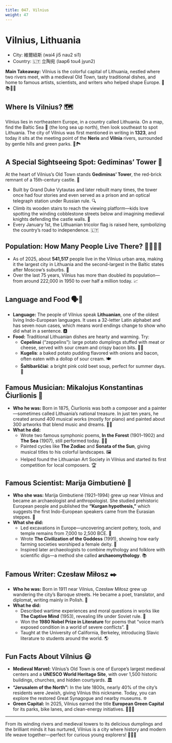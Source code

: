 ```yaml
---
title: 047. Vilnius
weight: 47
---
```


# Vilnius, Lithuania

- City: 維爾紐斯 (wai4 ji5 nau2 si1)
- Country: 🇱🇹 立陶宛 (laap6 tou4 jyun2)

**Main Takeaway:** Vilnius is the colorful capital of Lithuania, nestled where two rivers meet, with a medieval Old Town, tasty traditional dishes, and home to famous artists, scientists, and writers who helped shape Europe. 🎨📚👨‍🔬 

## Where Is Vilnius? 🗺️

Vilnius lies in northeastern Europe, in a country called Lithuania. On a map, find the Baltic Sea 🌊 (the long sea up north), then look southeast to spot Lithuania. The city of Vilnius was first mentioned in writing in **1323**, and today it sits at the meeting point of the **Neris** and **Vilnia** rivers, surrounded by gentle hills and green parks. 🌳🏞️

## A Special Sightseeing Spot: Gediminas’ Tower 🏰

At the heart of Vilnius’s Old Town stands **Gediminas’ Tower**, the red-brick remnant of a 15th-century castle. 🧱

- Built by Grand Duke Vytautas and later rebuilt many times, the tower once had four stories and even served as a prison and an optical telegraph station under Russian rule. 🔍
- Climb its wooden stairs to reach the viewing platform—kids love spotting the winding cobblestone streets below and imagining medieval knights defending the castle walls. 🏇
- Every January 1st, the Lithuanian tricolor flag is raised here, symbolizing the country’s road to independence. 🇱🇹

## Population: How Many People Live There? 👨‍👩‍👧‍👦

- As of 2025, about **541,517** people live in the Vilnius urban area, making it the largest city in Lithuania and the second-largest in the Baltic states after Moscow’s suburbs. 🌆
- Over the last 75 years, Vilnius has more than doubled its population—from around 222,000 in 1950 to over half a million today. 📈

## Language and Food 🗣️🍲

- **Language:** The people of Vilnius speak **Lithuanian**, one of the oldest living Indo-European languages. It uses a 32-letter Latin alphabet and has seven noun cases, which means word endings change to show who did what in a sentence. 🅰️
- **Food:** Traditional Lithuanian dishes are hearty and warming. Try:
    - **Cepelinai** (“zeppelins”): large potato dumplings stuffed with meat or cheese, served with sour cream and crispy bacon bits. 🥓🥔
    - **Kugelis**: a baked potato pudding flavored with onions and bacon, often eaten with a dollop of sour cream. 🍽️
    - **Šaltibarščiai**: a bright pink cold beet soup, perfect for summer days. 🥣

## Famous Musician: Mikalojus Konstantinas Čiurlionis 🎼

- **Who he was:** Born in 1875, Čiurlionis was both a composer and a painter—sometimes called Lithuania’s national treasure. In just ten years, he created around 400 musical works (mostly for piano) and painted about 300 artworks that blend music and dreams. 🎹🎨
- **What he did:**
    - Wrote two famous symphonic poems, **In the Forest** (1901–1902) and **The Sea** (1907), still performed today. 🌳🌊
    - Painted cycles like **The Zodiac** and **Sonata of the Sun**, giving musical titles to his colorful landscapes. 🖼️
    - Helped found the Lithuanian Art Society in Vilnius and started its first competition for local composers. 🏆

## Famous Scientist: Marija Gimbutienė 🔬

- **Who she was:** Marija Gimbutienė (1921–1994) grew up near Vilnius and became an archaeologist and anthropologist. She studied prehistoric European people and published the **“Kurgan hypothesis,”** which suggests the first Indo-European speakers came from the Eurasian steppes. 📖
- **What she did:**
    - Led excavations in Europe—uncovering ancient pottery, tools, and temple remains from 7,000 to 2,500 BCE. 🏺
    - Wrote **The Civilization of the Goddess** (1991), showing how early farming societies worshiped a female deity. 🌾
    - Inspired later archaeologists to combine mythology and folklore with scientific digs—a method she called **archaeomythology**. 📚

## Famous Writer: Czesław Miłosz ✒️

- **Who he was:** Born in 1911 near Vilnius, Czesław Miłosz grew up wandering the city’s Baroque streets. He became a poet, translator, and diplomat, writing mainly in Polish. 📜
- **What he did:**
    - Described wartime experiences and moral questions in works like **The Captive Mind** (1953), revealing life under Soviet rule. 🔗
    - Won the **1980 Nobel Prize in Literature** for poems that “voice man’s exposed condition in a world of severe conflicts”. 🏅
    - Taught at the University of California, Berkeley, introducing Slavic literature to students around the world. 🌎

## Fun Facts About Vilnius 😃

- **Medieval Marvel:** Vilnius’s Old Town is one of Europe’s largest medieval centers and a **UNESCO World Heritage Site**, with over 1,500 historic buildings, churches, and hidden courtyards. 🏛️
- **“Jerusalem of the North”:** In the late 1800s, nearly 40% of the city’s residents were Jewish, giving Vilnius this nickname. Today, you can explore the restored Great Synagogue and nearby museums. ✡️
- **Green Capital:** In 2025, Vilnius earned the title **European Green Capital** for its parks, bike lanes, and clean-energy initiatives. 🚴‍♂️🌿

***

From its winding rivers and medieval towers to its delicious dumplings and the brilliant minds it has nurtured, Vilnius is a city where history and modern life weave together—perfect for curious young explorers! 🧭👦👧